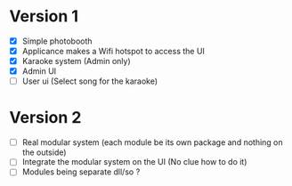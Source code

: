 # Version 1
- [x] Simple photobooth
- [x] Applicance makes a Wifi hotspot to access the UI
- [x] Karaoke system (Admin only)
- [x] Admin UI
- [ ] User ui (Select song for the karaoke)

# Version 2
- [ ] Real modular system (each module be its own package and nothing on the outside)
- [ ] Integrate the modular system on the UI (No clue how to do it)
- [ ] Modules being separate dll/so ? 